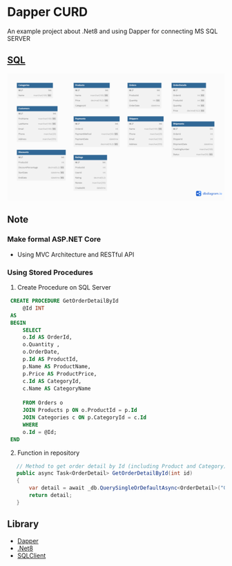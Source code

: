 # Dapper CURD
An example project about .Net8 and using Dapper for connecting MS SQL SERVER

## [SQL](database.sql)
![SQL Diagram](databaseImg.png)
## Note
### Make formal ASP.NET Core
  - Using MVC Architecture and RESTful API
### Using Stored Procedures 
  1. Create Procedure on SQL Server
   ```sql
    CREATE PROCEDURE GetOrderDetailById
        @Id INT
    AS
    BEGIN
        SELECT 
    	o.Id AS OrderId,
    	o.Quantity ,
    	o.OrderDate,
    	p.Id AS ProductId,
    	p.Name AS ProductName,
    	p.Price AS ProductPrice,
    	c.Id AS CategoryId,
    	c.Name AS CategoryName
    
    	FROM Orders o
    	JOIN Products p ON o.ProductId = p.Id
    	JOIN Categories c ON p.CategoryId = c.Id
    	WHERE 
    	o.Id = @Id;
    END
   ```
  2. Function in repository
   ```c#
      // Method to get order detail by Id (including Product and Category)
      public async Task<OrderDetail> GetOrderDetailById(int id)
      {
          var detail = await _db.QuerySingleOrDefaultAsync<OrderDetail>("GetOrderDetailById", new { Id = id }, commandType: CommandType.StoredProcedure);
          return detail;
      }
  ```
## Library
- [Dapper](https://github.com/DapperLib/Dapper)
- [.Net8](https://dotnet.microsoft.com/en-us/download/dotnet/8.0)
- [SQLClient](https://github.com/dotnet/SqlClient)
